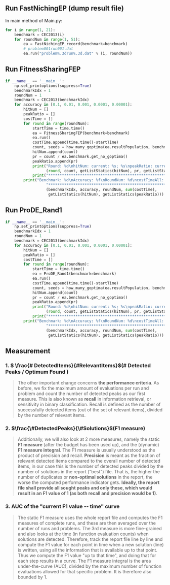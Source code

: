 ## Run FastNichingEP (dump result file)

In main method of Main.py:

```python
for i in range(1, 21):
    benchmark = CEC2013(i)
    for roundNum in range(1, 51):
        ea = FastNichingEP_record(benchmark=benchmark)
        # problem001run001.dat
        ea.run("problem%.3drun%.3d.dat" % (i, roundNum))
```

## Run FitnessSharingFEP

```python
if __name__ == '__main__':
    np.set_printoptions(suppress=True)
    benchmarkIdx = 1
    roundNum = 1
    benchmark = CEC2013(benchmarkIdx)
    for accuracy in [0.1, 0.01, 0.001, 0.0001, 0.00001]:
        hitNum = []
        peakRatio = []
        costTime = []
        for round in range(roundNum):
            startTime = time.time()
            ea = FitnessSharingFEP(benchmark=benchmark)
            ea.run()
            costTime.append(time.time()-startTime)
            count, seeds = how_many_goptima(ea.resultPopulation, benchmark, accuracy)
            hitNum.append(count)
            pr = count / ea.benchmark.get_no_goptima()
            peakRatio.append(pr)
            print("Round: %d\nhitNum: current: %s; %s\npeakRatio: current: %s;  %s" %
                  (round, count, getListStatics(hitNum), pr, getListStatics(peakRatio)))
            print("*****************************************************")
        print("Benchmark: %d\nAccuracy: %f\nRoundNum: %d\ncostTimeAll: %s\nhitNum: %s\npeakRatio: %s\n"
                  "*****************************************************" %
                  (benchmarkIdx, accuracy, roundNum, sum(costTime),
                   getListStatics(hitNum), getListStatics(peakRatio)))
```


## Run ProDE_Rand1

```python
if __name__ == '__main__':
    np.set_printoptions(suppress=True)
    benchmarkIdx = 1
    roundNum = 1
    benchmark = CEC2013(benchmarkIdx)
    for accuracy in [0.1, 0.01, 0.001, 0.0001, 0.00001]:
        hitNum = []
        peakRatio = []
        costTime = []
        for round in range(roundNum):
            startTime = time.time()
            ea = ProDE_Rand1(benchmark=benchmark)
            ea.run()
            costTime.append(time.time()-startTime)
            count, seeds = how_many_goptima(ea.resultPopulation, benchmark, accuracy)
            hitNum.append(count)
            pr = count / ea.benchmark.get_no_goptima()
            peakRatio.append(pr)
            print("Round: %d\nhitNum: current: %s; %s\npeakRatio: current: %s;  %s" %
                  (round, count, getListStatics(hitNum), pr, getListStatics(peakRatio)))
            print("*****************************************************")
        print("Benchmark: %d\nAccuracy: %f\nRoundNum: %d\ncostTimeAll: %s\nhitNum: %s\npeakRatio: %s\n"
                  "*****************************************************" %
                  (benchmarkIdx, accuracy, roundNum, sum(costTime),
                   getListStatics(hitNum), getListStatics(peakRatio)))
```


## Measurement

### 1. $ \frac{\# DetectedItems}{\#RelevantItems}$(# Detected Peaks / Optimum Found )

> The other important change concerns **the performance criteria**. As before, we fix the maximum amount of evaluations per run and problem and count the number of detected peaks as our first measure. This is also known as **recall** in information retrieval, or sensitivity in binary classification. Recall is defined as the number of successfully detected items (out of the set of relevant items), divided by the number of relevant items.

### 2. $\frac{\#DetectedPeaks}{\#Solutions}$(F1 measure)

> Additionally, we will also look at 2 more measures, namely the static **F1 measure** (after the budget has been used up), and the (dynamic) **F1 measure integral**. The F1 measure is usually understood as the product of precision and recall. **Precision** is meant as the fraction of relevant detected items compared to the overall number of detected items, in our case this is the number of detected peaks divided by the number of solutions in the report ("best") file. That is, the higher the number of duplicates or **non-optimal solutions** in the report, the worse the computed performance indicator gets. **Ideally, the report file shall provide all sought peaks and only these, which would result in an F1 value of 1 (as both recall and precision would be 1)**.

### 3. AUC of the "current F1 value -- time" curve 

> The static F1 measure uses the whole report file and computes the F1 measures of complete runs, and these are then averaged over the number of runs and problems. The 3rd measure is more fine-grained and also looks at the time (in function evaluation counts) when solutions are detected. Therefore, track the report file line by line and compute the F1 value for each point in time when a new solution (line) is written, using all the information that is available up to that point. Thus we compute the F1 value "up to that time", and doing that for each step results in a curve. The F1 measure integral is the area under-the-curve (AUC), divided by the maximum number of function evaluations allowed for that specific problem. It is therefore also bounded by 1.

